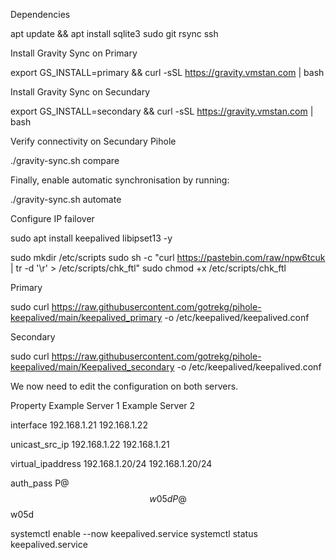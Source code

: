 

Dependencies

apt update && apt install sqlite3 sudo git rsync ssh



Install Gravity Sync on Primary 

export GS_INSTALL=primary && curl -sSL https://gravity.vmstan.com | bash

Install Gravity Sync on Secundary 

export GS_INSTALL=secondary && curl -sSL https://gravity.vmstan.com | bash 


Verify connectivity on Secundary Pihole     

./gravity-sync.sh compare

Finally, enable automatic synchronisation by running:

./gravity-sync.sh automate



Configure IP failover


sudo apt install keepalived libipset13 -y


sudo mkdir /etc/scripts
sudo sh -c "curl https://pastebin.com/raw/npw6tcuk | tr -d '\r' > /etc/scripts/chk_ftl"
sudo chmod +x /etc/scripts/chk_ftl


Primary 

sudo curl https://raw.githubusercontent.com/gotrekg/pihole-keepalived/main/keepalived_primary -o /etc/keepalived/keepalived.conf

Secondary 

sudo curl https://raw.githubusercontent.com/gotrekg/pihole-keepalived/main/Keepalived_secondary -o /etc/keepalived/keepalived.conf


We now need to edit the configuration on both servers.


Property                Example Server 1                Example Server 2

interface               192.168.1.21	                192.168.1.22

unicast_src_ip          192.168.1.22                    192.168.1.21

virtual_ipaddress       192.168.1.20/24                 192.168.1.20/24


auth_pass               P@$$w05d                        P@$$w05d



systemctl enable --now keepalived.service
systemctl status keepalived.service
